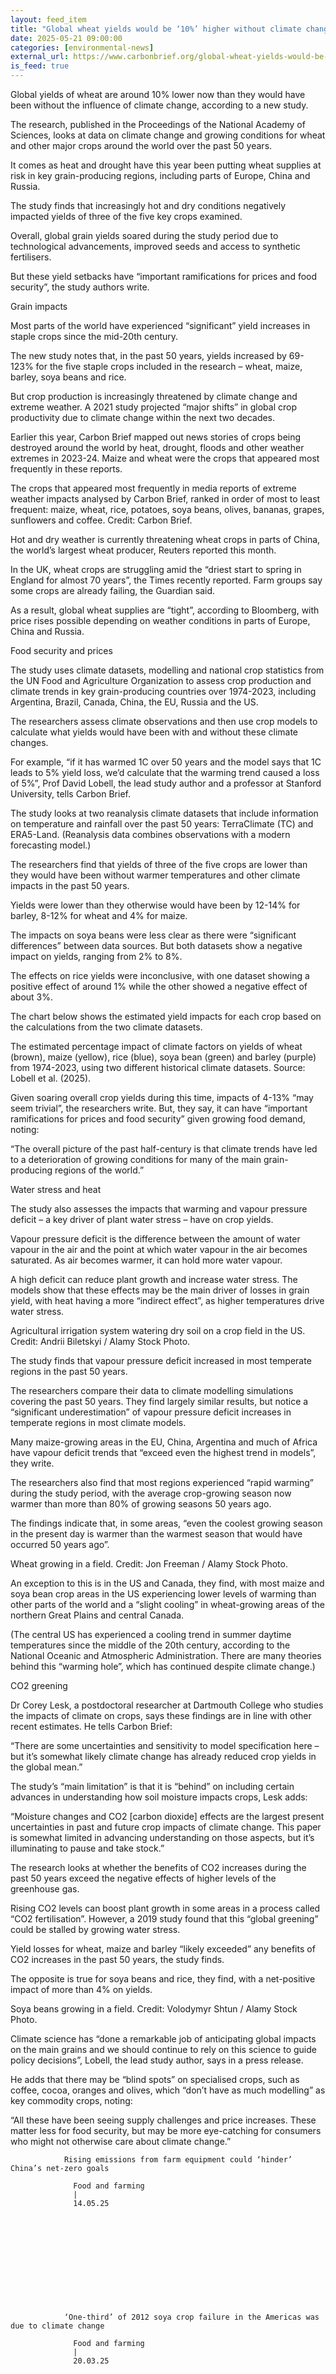 ```yaml
---
layout: feed_item
title: "Global wheat yields would be ‘10%’ higher without climate change"
date: 2025-05-21 09:00:00
categories: [environmental-news]
external_url: https://www.carbonbrief.org/global-wheat-yields-would-be-10-higher-without-climate-change/
is_feed: true
---
```


Global yields of wheat are around 10% lower now than they would have been without the influence of climate change, according to a new study.&nbsp;



The research, published in the Proceedings of the National Academy of Sciences, looks at data on climate change and growing conditions for wheat and other major crops around the world over the past 50 years.&nbsp;



It comes as heat and drought have this year been putting wheat supplies at risk in key grain-producing regions, including parts of Europe, China and Russia.&nbsp;



The study finds that increasingly hot and dry conditions negatively impacted yields of three of the five key crops examined.&nbsp;



Overall, global grain yields soared during the study period due to technological advancements, improved seeds and access to synthetic fertilisers.&nbsp;



But these yield setbacks have “important ramifications for prices and food security”, the study authors write.&nbsp;



Grain impacts&nbsp;



Most parts of the world have experienced “significant” yield increases in staple crops since the mid-20th century.&nbsp;



The new study notes that, in the past 50 years, yields increased by 69-123% for the five staple crops included in the research – wheat, maize, barley, soya beans and rice.&nbsp;



But crop production is increasingly threatened by climate change and extreme weather. A 2021 study projected “major shifts” in global crop productivity due to climate change within the next two decades.



Earlier this year, Carbon Brief mapped out news stories of crops being destroyed around the world by heat, drought, floods and other weather extremes in 2023-24. Maize and wheat were the crops that appeared most frequently in these reports.&nbsp;



The crops that appeared most frequently in media reports of extreme weather impacts analysed by Carbon Brief, ranked in order of most to least frequent: maize, wheat, rice, potatoes, soya beans, olives, bananas, grapes, sunflowers and coffee. Credit: Carbon Brief.



Hot and dry weather is currently threatening wheat crops in parts of China, the world’s largest wheat producer, Reuters reported this month.



In the UK, wheat crops are struggling amid the “driest start to spring in England for almost 70 years”, the Times recently reported. Farm groups say some crops are already failing, the Guardian said.&nbsp;



As a result, global wheat supplies are “tight”, according to Bloomberg, with price rises possible depending on weather conditions in parts of Europe, China and Russia.&nbsp;



Food security and prices



The study uses climate datasets, modelling and national crop statistics from the UN Food and Agriculture Organization to assess crop production and climate trends in key grain-producing countries over 1974-2023, including Argentina, Brazil, Canada, China, the EU, Russia and the US.&nbsp;



The researchers assess climate observations and then use crop models to calculate what yields would have been with and without these climate changes.&nbsp;



For example, “if it has warmed 1C over 50 years and the model says that 1C leads to 5% yield loss, we’d calculate that the warming trend caused a loss of 5%”, Prof David Lobell, the lead study author and a professor at Stanford University, tells Carbon Brief.&nbsp;



The study looks at two reanalysis climate datasets that include information on temperature and rainfall over the past 50 years: TerraClimate (TC) and ERA5-Land. (Reanalysis data combines observations with a modern forecasting model.)



The researchers find that yields of three of the five crops are lower than they would have been without warmer temperatures and other climate impacts in the past 50 years.&nbsp;



Yields were lower than they otherwise would have been by 12-14% for barley, 8-12% for wheat and 4% for maize.&nbsp;



The impacts on soya beans were less clear as there were “significant differences” between data sources. But both datasets show a negative impact on yields, ranging from 2% to 8%.



The effects on rice yields were inconclusive, with one dataset showing a positive effect of around 1% while the other showed a negative effect of about 3%.&nbsp;&nbsp;&nbsp;



The chart below shows the estimated yield impacts for each crop based on the calculations from the two climate datasets.



The estimated percentage impact of climate factors on yields of wheat (brown), maize (yellow), rice (blue), soya bean (green) and barley (purple) from 1974-2023, using two different historical climate datasets. Source: Lobell et al. (2025).



Given soaring overall crop yields during this time, impacts of 4-13% “may seem trivial”, the researchers write. But, they say, it can have “important ramifications for prices and food security” given growing food demand, noting:&nbsp;




“The overall picture of the past half-century is that climate trends have led to a deterioration of growing conditions for many of the main grain-producing regions of the world.”&nbsp;








Water stress and heat



The study also assesses the impacts that warming and vapour pressure deficit – a key driver of plant water stress – have on crop yields.&nbsp;



Vapour pressure deficit is the difference between the amount of water vapour in the air and the point at which water vapour in the air becomes saturated. As air becomes warmer, it can hold more water vapour.&nbsp;



A high deficit can reduce plant growth and increase water stress. The models show that these effects may be the main driver of losses in grain yield, with heat having a more “indirect effect”, as higher temperatures drive water stress.&nbsp;



Agricultural irrigation system watering dry soil on a crop field in the US. Credit: Andrii Biletskyi / Alamy Stock Photo.



The study finds that vapour pressure deficit increased in most temperate regions in the past 50 years.&nbsp;



The researchers compare their data to climate modelling simulations covering the past 50 years. They find largely similar results, but notice a “significant underestimation” of vapour pressure deficit increases in temperate regions in most climate models.&nbsp;



Many maize-growing areas in the EU, China, Argentina and much of Africa have vapour deficit trends that “exceed even the highest trend in models”, they write.&nbsp;



The researchers also find that most regions experienced “rapid warming” during the study period, with the average crop-growing season now warmer than more than 80% of growing seasons 50 years ago.&nbsp;



The findings indicate that, in some areas, “even the coolest growing season in the present day is warmer than the warmest season that would have occurred 50 years ago”.&nbsp;



Wheat growing in a field. Credit: Jon Freeman / Alamy Stock Photo. 



An exception to this is in the US and Canada, they find, with most maize and soya bean crop areas in the US experiencing lower levels of warming than other parts of the world and a “slight cooling” in wheat-growing areas of the northern Great Plains and central Canada.



(The central US has experienced a cooling trend in summer daytime temperatures since the middle of the 20th century, according to the National Oceanic and Atmospheric Administration. There are many theories behind this “warming hole”, which has continued despite climate change.)&nbsp;



CO2 greening&nbsp;



Dr Corey Lesk, a postdoctoral researcher at Dartmouth College who studies the impacts of climate on crops, says these findings are in line with other recent estimates. He tells Carbon Brief:&nbsp;




“There are some uncertainties and sensitivity to model specification here – but it&#8217;s somewhat likely climate change has already reduced crop yields in the global mean.”&nbsp;




The study’s “main limitation” is that it is “behind” on including certain advances in understanding how soil moisture impacts crops, Lesk adds:&nbsp;




“Moisture changes and CO2 [carbon dioxide] effects are the largest present uncertainties in past and future crop impacts of climate change. This paper is somewhat limited in advancing understanding on those aspects, but it&#8217;s illuminating to pause and take stock.”




The research looks at whether the benefits of CO2 increases during the past 50 years exceed the negative effects of higher levels of the greenhouse gas.&nbsp;



Rising CO2 levels can boost plant growth in some areas in a process called “CO2 fertilisation”. However, a 2019 study found that this “global greening” could be stalled by growing water stress.&nbsp;



Yield losses for wheat, maize and barley “likely exceeded” any benefits of CO2 increases in the past 50 years, the study finds.&nbsp;



The opposite is true for soya beans and rice, they find, with a net-positive impact of more than 4% on yields.&nbsp;



Soya beans growing in a field. Credit: Volodymyr Shtun / Alamy Stock Photo. 



Climate science has “done a remarkable job of anticipating global impacts on the main grains and we should continue to rely on this science to guide policy decisions”, Lobell, the lead study author, says in a press release.&nbsp;



He adds that there may be “blind spots” on specialised crops, such as coffee, cocoa, oranges and olives, which “don’t have as much modelling” as key commodity crops, noting:&nbsp;




“All these have been seeing supply challenges and price increases. These matter less for food security, but may be more eye-catching for consumers who might not otherwise care about climate change.”









  
        

      
          
            
              
                
              
              
                Rising emissions from farm equipment could ‘hinder’ China’s net-zero goals
                
                  Food and farming
                  |
                  14.05.25
                
              
            
          

      
          
            
              
                
              
              
                ‘One-third’ of 2012 soya crop failure in the Americas was due to climate change
                
                  Food and farming
                  |
                  20.03.25
                
              
            
          

      
          
            
              
                
              
              
                Major banana exporters could face ‘60% drop’ in growing area due to warming
                
                  Food and farming
                  |
                  06.03.25
                
              
            
          

      
          
            
              
                
              
              
                Half of global croplands could see a drop in suitable crops at 2C of warming
                
                  Food and farming
                  |
                  04.03.25
                
              
            
          

      
    

  


The post Global wheat yields would be ‘10%’ higher without climate change appeared first on Carbon Brief.
